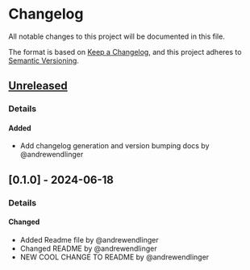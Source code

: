 # Changelog

All notable changes to this project will be documented in this file.

The format is based on [Keep a Changelog](https://keepachangelog.com/en/1.0.0/),
and this project adheres to [Semantic Versioning](https://semver.org/spec/v2.0.0.html).

## [Unreleased]
### Details
#### Added
- Add changelog generation and version bumping docs by @andrewendlinger

## [0.1.0] - 2024-06-18
### Details
#### Changed
- Added Readme file by @andrewendlinger
- Changed README by @andrewendlinger
- NEW COOL CHANGE TO README by @andrewendlinger

[unreleased]: https://github.com/andrewendlinger/test_data/compare/v0.1.0..HEAD

<!-- generated by git-cliff -->

